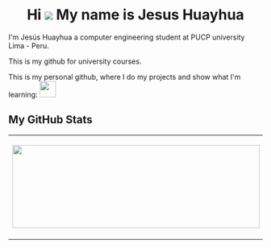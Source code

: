 <h1 align="center">
  Hi <img src="https://user-images.githubusercontent.com/18350557/176309783-0785949b-9127-417c-8b55-ab5a4333674e.gif"> My name is Jesus Huayhua
</h1>

I'm Jesús Huayhua a computer engineering student at PUCP university Lima - Peru.

This is my github for university courses.

<p align="left"> This is my personal github, where I do my projects and show what I'm learning: <a href="https://www.github.com/errantProgrammer" target="_blank" rel="noreferrer"> <picture> <source media="(prefers-color-scheme: dark)" srcset="https://raw.githubusercontent.com/danielcranney/readme-generator/main/public/icons/socials/github-dark.svg" /> <source media="(prefers-color-scheme: light)"/> <img src="https://raw.githubusercontent.com/danielcranney/readme-generator/main/public/icons/socials/github.svg" width="32" height="32" /> </picture> </a></p>

## My GitHub Stats

<table style="border: none;" width="100%" height="100%" >
  <tr style="border:none;">
      <td style="border:none;"><img width="490" height="165" src="https://github-readme-stats.vercel.app/api?username=JesusHuayhua&show_icons=true&hide=&count_private=true&title_color=6366f1&text_color=14b8a6&icon_color=a855f7&bg_color=181824&hide_border=true&show_icons=true"/></td>
      <td style="border:none;"><img width="400" height="200"  src="https://github-readme-stats.vercel.app/api/top-langs/?username=errantProgrammer&layout=compact&title_color=6366f1&text_color=14b8a6&icon_color=a855f7&bg_color=181824&hide_border=true&locale=en" alt="Most Languages I use"></td>
  </tr>
</table>

## Programming languages I learned in college


<p align="center">
  <img src="https://img.shields.io/badge/C-00599C?style=for-the-badge&logo=c&logoColor=white">
  <img src="https://img.shields.io/badge/C++-%2300599C.svg?style=for-the-badge&logo=c%2B%2B&logoColor=white">
  <img src="https://img.shields.io/badge/Oracle%20Database-F80000?style=for-the-badge&logo=Oracle&logoColor=white">
  <img src="https://img.shields.io/badge/Python-3776AB?style=for-the-badge&logo=python&logoColor=white">
  <img src="https://img.shields.io/badge/Java-ED8B00?style=for-the-badge&logo=openjdk&logoColor=white">
  <img src="https://img.shields.io/badge/R-276DC3?style=for-the-badge&logo=r&logoColor=white">
</p>

## IDE's I used in college

<p align="center">
    <img src="https://img.shields.io/badge/NetBeans%20IDE-1B6AC6.svg?style=for-the-badge&logo=apache-netbeans-ide&logoColor=white"/>
    <img src="https://img.shields.io/badge/Notepad++-90E59A.svg?style=for-the-badge&logo=notepad%2B%2B&logoColor=black">
    <img src="https://img.shields.io/badge/RStudio-75AADB?style=for-the-badge&logo=RStudio&logoColor=white">
    <img src="https://img.shields.io/badge/Visual_Studio-5C2D91?style=for-the-badge&logo=visual%20studio&logoColor=white">
</p>

# Connect with me

<p align="center">
  <a href="https://www.linkedin.com/in/jesus-mauricio-huayhua-flores-a40652285/" target="_blank">
    <img src ="https://img.shields.io/badge/LinkedIn-0077B5?style=for-the-badge&logo=linkedin&logoColor=white">
  </a>
  <a href="mailto:jmhuayhua@pucp.edu.pe" target="_blank">
    <img src ="https://img.shields.io/badge/College%20Gmail-D14836?style=for-the-badge&logo=gmail&logoColor=white">
  </a>
  <a href="mailto:errantprogrammer@gmail.com" target="_blank">
    <img src ="https://img.shields.io/badge/Personal%20Gmail-D14836?style=for-the-badge&logo=gmail&logoColor=white">
  </a>
</p>